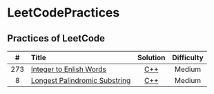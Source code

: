 # LeetCodePractices
Practices of LeetCode
-----------------------

| # | Title | Solution | Difficulty |
| :---: | :---- | :----: | :----: |
| 273 | [Integer to Enlish Words](https://leetcode.com/problems/integer-to-english-words/#/description) | [C++](https://github.com/741zxc606/LeetCodePractices/blob/master/273.cpp) | Medium |
| 8   | [Longest Palindromic Substring](https://leetcode.com/problems/longest-palindromic-substring/#/description) | [C++](https://github.com/741zxc606/LeetCodePractices/blob/master/8.cpp) | Medium |
